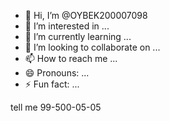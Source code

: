 - 👋 Hi, I’m @OYBEK200007098
- 👀 I’m interested in ...
- 🌱 I’m currently learning ...
- 💞️ I’m looking to collaborate on ...
- 📫 How to reach me ...
- 😄 Pronouns: ...
- ⚡ Fun fact: ...

<!---
OYBEK200007098/OYBEK200007098 is a ✨ special ✨ repository because its `README.md` (this file) appears on your GitHub profile.
You can click the Preview link to take a look at your changes.
--->

tell me 99-500-05-05
